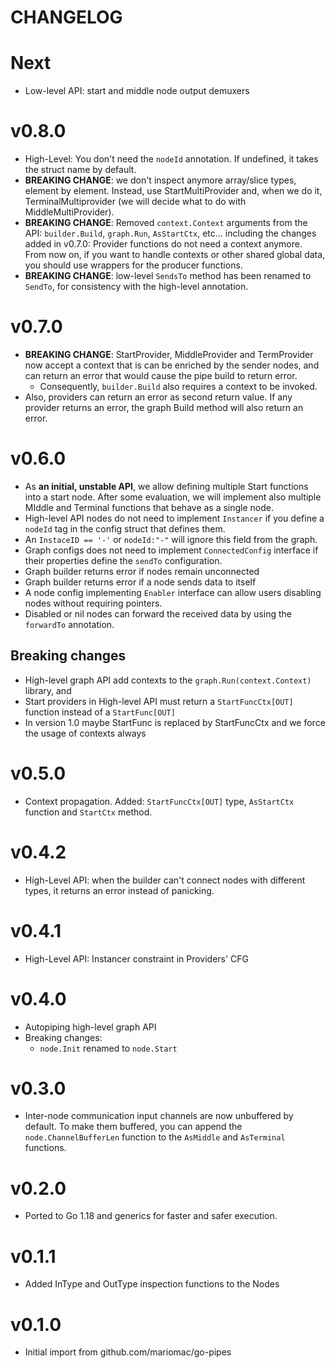 # CHANGELOG

# Next

* Low-level API: start and middle node output demuxers

# v0.8.0

* High-Level: You don't need the `nodeId` annotation. If undefined, it takes the struct name
  by default.
* **BREAKING CHANGE**: we don't inspect anymore array/slice types, element by element. Instead,
  use StartMultiProvider and, when we do it, TerminalMultiprovider (we will decide what to do with
  MiddleMultiProvider).
* **BREAKING CHANGE**: Removed `context.Context` arguments from the API: `builder.Build`, `graph.Run`,
  `AsStartCtx`, etc... including the changes added in v0.7.0: Provider functions do not need a context anymore.
  From now on, if you want to handle contexts or other shared global data, you should use wrappers
  for the producer functions.
* **BREAKING CHANGE**: low-level `SendsTo` method has been renamed to `SendTo`, for consistency
  with the high-level annotation.

# v0.7.0
* **BREAKING CHANGE**: StartProvider, MiddleProvider and TermProvider now accept a context that is
  can be enriched by the sender nodes, and can return an error that would cause the pipe build
  to return error.
  - Consequently, `builder.Build` also requires a context to be invoked.
* Also, providers can return an error as second return value. If any provider
  returns an error, the graph Build method will also return an error.

# v0.6.0
* As **an initial, unstable API**, we allow defining multiple Start functions into a start node.
  After some evaluation, we will implement also multiple MIddle and Terminal functions that behave
  as a single node.
* High-level API nodes do not need to implement `Instancer` if you define a `nodeId` tag in the
  config struct that defines them.
* An `InstaceID == '-'` or `nodeId:"-"` will ignore this field from the graph.
* Graph configs does not need to implement `ConnectedConfig` interface if their properties define the
  `sendTo` configuration.
* Graph builder returns error if nodes remain unconnected
* Graph builder returns error if a node sends data to itself
* A node config implementing `Enabler` interface can allow users disabling nodes without requiring pointers.
* Disabled or nil nodes can forward the received data by using the `forwardTo` annotation.

## Breaking changes
* High-level graph API add contexts to the `graph.Run(context.Context)` library, and
* Start providers in High-level API must return a `StartFuncCtx[OUT]` function instead of a
  `StartFunc[OUT]`
* In version 1.0 maybe StartFunc is replaced by StartFuncCtx and we force the usage of contexts always


# v0.5.0
* Context propagation. Added: `StartFuncCtx[OUT]` type, `AsStartCtx` function and `StartCtx` method.

# v0.4.2
* High-Level API: when the builder can't connect nodes with different types, it returns
  an error instead of panicking.
# v0.4.1
* High-Level API: Instancer constraint in Providers' CFG

# v0.4.0

* Autopiping high-level graph API
* Breaking changes:
    - `node.Init` renamed to `node.Start`

# v0.3.0

* Inter-node communication input channels are now unbuffered by default. To make them buffered,
  you can append the `node.ChannelBufferLen` function to the `AsMiddle` and `AsTerminal` functions.

# v0.2.0

* Ported to Go 1.18 and generics for faster and safer execution.

# v0.1.1

* Added InType and OutType inspection functions to the Nodes

# v0.1.0

* Initial import from github.com/mariomac/go-pipes
